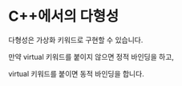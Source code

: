# C++에서의 다형성



다형성은 가상화 키워드로 구현할 수 있습니다.

만약 virtual 키워드를 붙이지 않으면 정적 바인딩을 하고,

virtual 키워드를 붙이면 동적 바인딩을 합니다.



